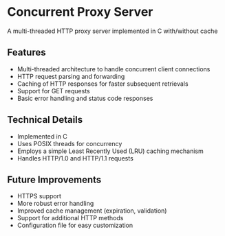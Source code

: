 # Concurrent Proxy Server

A multi-threaded HTTP proxy server implemented in C with/without cache

## Features

- Multi-threaded architecture to handle concurrent client connections
- HTTP request parsing and forwarding
- Caching of HTTP responses for faster subsequent retrievals
- Support for GET requests
- Basic error handling and status code responses

## Technical Details

- Implemented in C
- Uses POSIX threads for concurrency
- Employs a simple Least Recently Used (LRU) caching mechanism
- Handles HTTP/1.0 and HTTP/1.1 requests


## Future Improvements

- HTTPS support
- More robust error handling
- Improved cache management (expiration, validation)
- Support for additional HTTP methods
- Configuration file for easy customization

